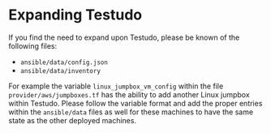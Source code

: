 # Expanding Testudo

If you find the need to expand upon Testudo, please be known of the following files:

* `ansible/data/config.json`&#x20;
* `ansible/data/inventory`

For example the variable `linux_jumpbox_vm_config` within the file `provider/aws/jumpboxes.tf` has the ability to add another Linux jumpbox within Testudo. Please follow the variable format and add the proper entries within the `ansible/data` files as well for these machines to have the same state as the other deployed machines.&#x20;
